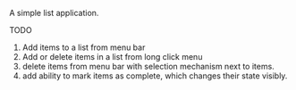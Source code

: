 A simple list application.

TODO

1. Add items to a list from menu bar
2. Add or delete items in a list from long click menu
3. delete items from menu bar with selection mechanism next to items.
4. add ability to mark items as complete, which changes their state visibly.

